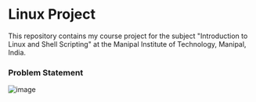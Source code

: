 # Linux Project

<p>
  This repository contains my course project for the subject "Introduction to Linux and Shell Scripting" at the Manipal Institute of Technology, Manipal, India.
</p>

### Problem Statement

![image](https://github.com/kanakaero/linux-proj-2024/assets/93387754/e02f6bcf-1bf5-428d-afe3-38e00c23bb5c)


